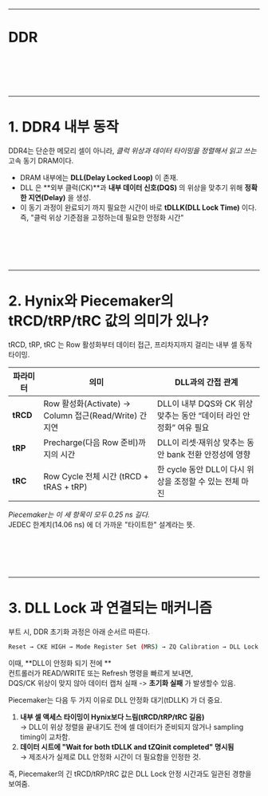 ----
DDR
====

<br/>
<br/>
<br/>
<br/>
<hr>

# 1. DDR4 내부 동작

DDR4는 단순한 메모리 셀이 아니라, *클럭 위상과 데이터 타이밍을 정렬해서 읽고 쓰는* 고속 동기 DRAM이다.  
 - DRAM 내부에는 **DLL(Delay Locked Loop)** 이 존재.  
 - DLL 은 **외부 클럭(CK)**과 **내부 데이터 신호(DQS)** 의 위상을 맞추기 위해 **정확한 지연(Delay)** 을 생성.  
 - 이 동기 과정이 완료되기 까지 필요한 시간이 바로 **tDLLK(DLL Lock Time)**  이다.
 즉, "클럭 위상 기준점을 고정하는데 필요한 안정화 시간"  

<br/>
<br/>
<br/>
<br/>
<hr>

# 2. Hynix와 Piecemaker의 tRCD/tRP/tRC 값의 의미가 있나?  

 tRCD, tRP, tRC 는 Row 활성화부터 데이터 접근, 프리차지까지 걸리는 내부 셀 동작 타이밍.  

| 파라미터 | 의미                                                    | DLL과의 간접 관계                                                  |
| -------- | ------------------------------------------------------- | ------------------------------------------------------------------ |
| **tRCD** | Row 활성화(Activate) → Column 접근(Read/Write) 간 지연  | DLL이 내부 DQS와 CK 위상 맞추는 동안 “데이터 라인 안정화” 여유 필요|
| **tRP**  | Precharge(다음 Row 준비)까지의 시간                     | DLL이 리셋·재위상 맞추는 동안 bank 전환 안정성에 영향              |
| **tRC**  | Row Cycle 전체 시간 (tRCD + tRAS + tRP)                 | 한 cycle 동안 DLL이 다시 위상을 조정할 수 있는 전체 마진           |

*Piecemaker는 이 세 항목이 모두 0.25 ns 길다.*  
JEDEC 한계치(14.06 ns) 에 더 가까운 "타이트한" 설계라는 뜻.  

<br/>
<br/>
<br/>
<br/>
<hr>

# 3. DLL Lock 과 연결되는 매커니즘

부트 시, DDR 초기화 과정은 아래 순서르 따른다.  

```bash
Reset → CKE HIGH → Mode Register Set (MRS) → ZQ Calibration → DLL Lock (tDLLK) → Normal Operation
```

 이때, **DLL이 안정화 되기 전에 **   
 컨트롤러가 READ/WRITE 또는 Refresh 명령을 빠르게 보내면,   
 DQS/CK 위상이 맞지 않아 데이터 캡처 실패 ->  **초기화 실패** 가 발생할수 있음.   
 
 Piecemaker는 다음 두 가지 이유로 DLL 안정화 대기(tDLLK) 가 더 중요.  

 1. **내부 셀 액세스 타이밍이 Hynix보다 느림(tRCD/tRP/tRC 길음)**  
  → DLL이 위상 정렬을 끝내기도 전에 셀 데이터가 준비되지 않거나 sampling timing이 교차함.  
 2. **데이터 시트에 "Wait for both tDLLK and tZQinit completed" 명시됨**   
  → 제조사가 실제로 DLL 안정화 시간이 더 필요함을 인정한 것.  

  즉, Piecemaker의 긴 tRCD/tRP/tRC 값은 DLL Lock 안정 시간과도 일관된 경향을 보여줌.  

  


